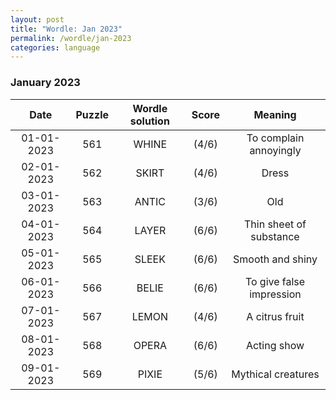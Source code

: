 ```yaml
---
layout: post
title: "Wordle: Jan 2023"
permalink: /wordle/jan-2023
categories: language
---
```


### January 2023

|    Date    | Puzzle | Wordle solution | Score | Meaning |
|:----------:|:------:|:---------------:|:-----:|:-------:|
| 01-01-2023 | 561 | WHINE | (4/6) | To complain annoyingly |
| 02-01-2023 | 562 | SKIRT | (4/6) | Dress |
| 03-01-2023 | 563 | ANTIC | (3/6) | Old |
| 04-01-2023 | 564 | LAYER | (6/6) | Thin sheet of substance |
| 05-01-2023 | 565 | SLEEK | (6/6) | Smooth and shiny |
| 06-01-2023 | 566 | BELIE | (6/6) | To give false impression |
| 07-01-2023 | 567 | LEMON | (4/6) | A citrus fruit |
| 08-01-2023 | 568 | OPERA | (6/6) | Acting show |
| 09-01-2023 | 569 | PIXIE | (5/6) | Mythical creatures |